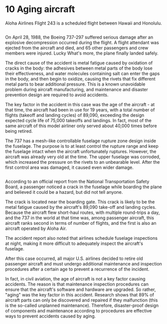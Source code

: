# 10 Aging aircraft

Aloha Airlines Flight 243 is a scheduled flight between Hawaii and Honolulu.

<figure><img src="https://zengyi-wei.gitbook.io/~gitbook/image?url=https%3A%2F%2Fgithub.com%2Fuser-attachments%2Fassets%2F7a549a1a-02e1-4a14-8851-eb9d12a9cd11&#x26;width=768&#x26;dpr=4&#x26;quality=100&#x26;sign=cf644061&#x26;sv=1" alt=""><figcaption></figcaption></figure>

On April 28, 1988, the Boeing 737-297 suffered serious damage after an explosive decompression occurred during the flight. A flight attendant was ejected from the aircraft and died, and 65 other passengers and crew members were injured. Lucky What's more, the plane finally landed safely.



The direct cause of the accident is metal fatigue caused by oxidation of cracks in the body: the adhesives between metal parts of the body lose their effectiveness, and water molecules containing salt can enter the gaps in the body, and then begin to oxidize, causing the rivets that fix different metal parts to bear additional pressure. This is a known unavoidable problem during aircraft manufacturing, and maintenance and disaster prevention design are required to avoid accidents.



The key factor in the accident in this case was the age of the aircraft - at that time, the aircraft had been in use for 19 years, with a total number of flights (takeoff and landing cycles) of 89,090, exceeding the design expected cycle life of 75,000 takeoffs and landings. In fact, most of the same aircraft of this model airliner only served about 40,000 times before being retired.



The 737 has a mesh-like controllable fuselage rupture zone design inside the fuselage. The purpose is to at least control the rupture range and keep the fuselage intact when the aircraft unfortunately ruptures. However, the aircraft was already very old at the time. The upper fuselage was corroded, which increased the pressure on the rivets to an unbearable level. After the first control area was damaged, it caused even wider damage.

<figure><img src="https://zengyi-wei.gitbook.io/~gitbook/image?url=https%3A%2F%2Fgithub.com%2Fuser-attachments%2Fassets%2F2888c997-4dfe-464b-9c9a-e20aa4ec52aa&#x26;width=768&#x26;dpr=4&#x26;quality=100&#x26;sign=48ce80ed&#x26;sv=1" alt=""><figcaption></figcaption></figure>

According to an official report from the National Transportation Safety Board, a passenger noticed a crack in the fuselage while boarding the plane and believed it could be a hazard, but did not tell anyone.



The crack is located near the boarding gate. This crack is likely to be the metal fatigue caused by the aircraft's 89,090 take-off and landing cycles. Because the aircraft flew short-haul routes, with multiple round-trips a day, and the 737 in the world at that time was, among passenger aircraft, this aircraft ranks second in terms of number of flights, and the first is also an aircraft operated by Aloha Air.



The accident report also noted that airlines schedule fuselage inspections at night, making it more difficult to adequately inspect the aircraft's fuselage.



After this case occurred, all major U.S. airlines decided to retire old passenger aircraft and must undergo additional maintenance and inspection procedures after a certain age to prevent a recurrence of the incident.



In fact, in civil aviation, the age of aircraft is not a key factor causing accidents. The reason is that maintenance inspection procedures can ensure that the aircraft's software and hardware are upgraded. So rather, "aging" was the key factor in this accident. Research shows that 89% of aircraft parts can only be discovered and repaired if they malfunction (this is the so-called unplanned maintenance). Therefore, disaster-proof design of components and maintenance according to procedures are effective ways to prevent accidents caused by aging.
